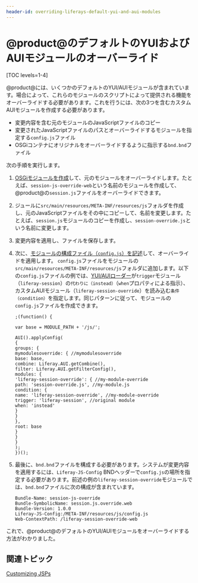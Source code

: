 ```yaml
---
header-id: overriding-liferays-default-yui-and-aui-modules
---
```


# @product@のデフォルトのYUIおよびAUIモジュールのオーバーライド

[TOC levels=1-4]

@product@には、いくつかのデフォルトのYUI/AUIモジュールが含まれています。場合によって、これらのモジュールのスクリプトによって提供される機能をオーバーライドする必要があります。これを行うには、次の3つを含むカスタムAUIモジュールを作成する必要があります。

- 変更内容を含む元のモジュールのJavaScriptファイルのコピー
- 変更されたJavaScriptファイルのパスとオーバーライドするモジュールを指定する`config.js`ファイル
- OSGiコンテナにオリジナルをオーバーライドするように指示する`bnd.bnd`ファイル

次の手順を実行します。

1. [OSGiモジュールを作成](/docs/7-1/tutorials/-/knowledge_base/t/starting-module-development#creating-a-module)して、元のモジュールをオーバーライドします。たとえば、`session-js-override-web`という名前のモジュールを作成して、@product@の`session.js`ファイルをオーバーライドできます。

2. ジュールに`src/main/resources/META-INF/resources/js`フォルダを作成し、元のJavaScriptファイルをその中にコピーして、名前を変更します。たとえば、`session.js`モジュールのコピーを作成し、`session-override.js`という名前に変更します。

3. 変更内容を適用し、ファイルを保存します。

4. 次に、[モジュールの構成ファイル（`config.js`）を記述](/docs/7-0/tutorials/-/knowledge_base/t/configuring-modules-for-products-loaders#writing-the-configuration-file)して、オーバーライドを適用します。 `config.js`ファイルをモジュールの`src/main/resources/META-INF/resources/js`フォルダに追加します。以下の`config.js`ファイルの例では、[YUI/AUIローダー](/docs/7-0/tutorials/-/knowledge_base/t/configuring-modules-for-products-loaders#writing-the-configuration-file)が`trigger`モジュール（`liferay-session`）の`代わりに（instead）`（`when`プロパティによる指示）、カスタムAUIモジュール（`liferay-session-override`）を読み込む`条件（condition）`を指定します。同じパターンに従って、モジュールの`config.js`ファイルを作成できます。

       ;(function() {
       
       var base = MODULE_PATH + '/js/';
       
       AUI().applyConfig(
       {
       groups: {
       mymodulesoverride: { //mymodulesoverride
       base: base,
       combine: Liferay.AUI.getCombine(),
       filter: Liferay.AUI.getFilterConfig(),
       modules: {
       'liferay-session-override': { //my-module-override
       path: 'session-override.js', //my-module.js
       condition: {
       name: 'liferay-session-override', //my-module-override
       trigger: 'liferay-session', //original module
       when: 'instead'
       }
       }
       },
       root: base
       }
       }
       }
       );
       })();
   
5. 最後に、`bnd.bnd`ファイルを構成する必要があります。システムが変更内容を適用するには、`Liferay-JS-Config` BNDヘッダーで`config.js`の場所を指定する必要があります。前述の例の`liferay-session-override`モジュールでは、`bnd.bnd`ファイルに次の構成が含まれています。

       Bundle-Name: session-js-override
       Bundle-SymbolicName: session.js.override.web
       Bundle-Version: 1.0.0
       Liferay-JS-Config:/META-INF/resources/js/config.js
       Web-ContextPath: /liferay-session-override-web
   
これで、@product@のデフォルトのYUI/AUIモジュールをオーバーライドする方法がわかりました。

## 関連トピック

[Customizing JSPs](/docs/7-1/tutorials/-/knowledge_base/t/customizing-jsps)
